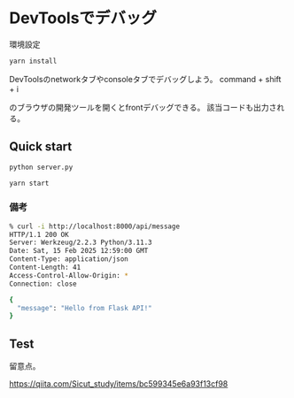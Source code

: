 # DevToolsでデバッグ

環境設定

```bash
yarn install
```

DevToolsのnetworkタブやconsoleタブでデバッグしよう。
command + shift + i

のブラウザの開発ツールを開くとfrontデバッグできる。
該当コードも出力される。

## Quick start

```bash
python server.py
```

```bash
yarn start
```

### 備考

```bash
% curl -i http://localhost:8000/api/message
HTTP/1.1 200 OK
Server: Werkzeug/2.2.3 Python/3.11.3
Date: Sat, 15 Feb 2025 12:59:00 GMT
Content-Type: application/json
Content-Length: 41
Access-Control-Allow-Origin: *
Connection: close

{
  "message": "Hello from Flask API!"
}
```

## Test

留意点。

https://qiita.com/Sicut_study/items/bc599345e6a93f13cf98
